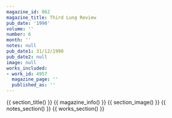 ```yaml
---
magazine_id: 862
magazine_title: Third Lung Review
pub_date: '1990'
volume: ''
number: 6
month: ''
notes: null
pub_date1: 31/12/1990
pub_date2: null
image: null
works_included:
- work_id: 4957
  magazine_page: ''
  published_as: ''
---
```


{{ section_title() }}
{{ magazine_info() }}
{{ section_image() }}
{{ notes_section() }}
{{ works_section() }}
